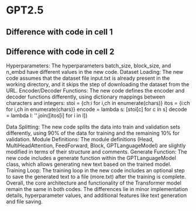 # GPT2.5
## Difference with code in cell 1


## Difference with code in cell 2
Hyperparameters: The hyperparameters batch_size, block_size, and n_embd have different values in the new code.
Dataset Loading: The new code assumes that the dataset file input.txt is already present in the working directory, and it skips the step of downloading the dataset from the URL.
Encoder/Decoder Functions: The new code defines the encoder and decoder functions differently, using dictionary mappings between characters and integers:
stoi = {ch:i for i,ch in enumerate(chars)}
itos = {i:ch for i,ch in enumerate(chars)}
encode = lambda s: [stoi[c] for c in s]
decode = lambda l: ''.join([itos[i] for i in l])

Data Splitting: The new code splits the data into train and validation sets differently, using 90% of the data for training and the remaining 10% for validation.
Module Definitions: The module definitions (Head, MultiHeadAttention, FeedForward, Block, GPTLanguageModel) are slightly modified in terms of their structure and comments.
Generate Function: The new code includes a generate function within the GPTLanguageModel class, which allows generating new text based on the trained model.
Training Loop: The training loop in the new code includes an optional step to save the generated text to a file (more.txt) after the training is complete.
Overall, the core architecture and functionality of the Transformer model remain the same in both codes. The differences lie in minor implementation details, hyperparameter values, and additional features like text generation and file saving.
